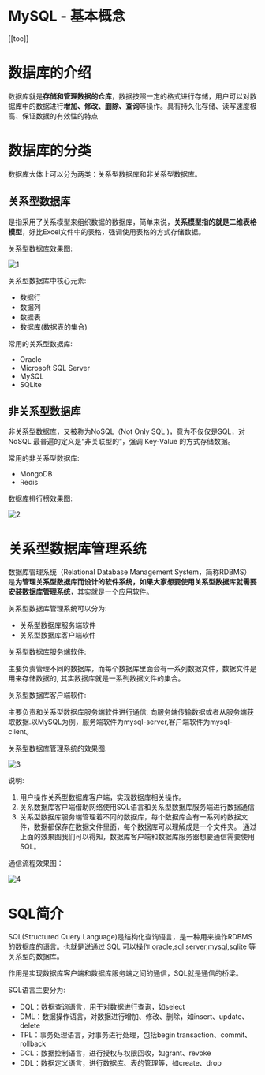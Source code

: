 # MySQL - 基本概念

[[toc]]

# 数据库的介绍

数据库就是**存储和管理数据的仓库**，数据按照一定的格式进行存储，用户可以对数据库中的数据进行**增加、修改、删除、查询**等操作。具有持久化存储、读写速度极高、保证数据的有效性的特点

# 数据库的分类

数据库大体上可以分为两类：关系型数据库和非关系型数据库。

## 关系型数据库

是指采用了关系模型来组织数据的数据库，简单来说，**关系模型指的就是二维表格模型**，好比Excel文件中的表格，强调使用表格的方式存储数据。

关系型数据库效果图:

![1](/_images/database/mysql/关系型数据库.png)

关系型数据库中核心元素:

* 数据行
* 数据列
* 数据表
* 数据库(数据表的集合)

常用的关系型数据库:

* Oracle
* Microsoft SQL Server
* MySQL
* SQLite

## 非关系型数据库

非关系型数据库，又被称为NoSQL（Not Only SQL )，意为不仅仅是SQL，对NoSQL 最普遍的定义是“非关联型的”，强调 Key-Value 的方式存储数据。

常用的非关系型数据库:

* MongoDB
* Redis

数据库排行榜效果图:

![2](/_images/database/mysql/数据库排行.png)


# 关系型数据库管理系统

数据库管理系统（Relational Database Management System，简称RDBMS）是**为管理关系型数据库而设计的软件系统，如果大家想要使用关系型数据库就需要安装数据库管理系统**，其实就是一个应用软件。

关系型数据库管理系统可以分为:

* 关系型数据库服务端软件
* 关系型数据库客户端软件

关系型数据库服务端软件:

主要负责管理不同的数据库，而每个数据库里面会有一系列数据文件，数据文件是用来存储数据的, 其实数据库就是一系列数据文件的集合。

关系型数据库客户端软件:

主要负责和关系型数据库服务端软件进行通信, 向服务端传输数据或者从服务端获取数据.以MySQL为例，服务端软件为mysql-server,客户端软件为mysql-client。

关系型数据库管理系统的效果图:

![3](/_images/database/mysql/关系型数据库管理系统.png)

说明:

1. 用户操作关系型数据库客户端，实现数据库相关操作。
2. 关系数据库客户端借助网络使用SQL语言和关系型数据库服务端进行数据通信
3. 关系型数据库服务端管理着不同的数据库，每个数据库会有一系列的数据文件，数据都保存在数据文件里面，每个数据库可以理解成是一个文件夹。
通过上面的效果图我们可以得知，数据库客户端和数据库服务器想要通信需要使用SQL。

通信流程效果图：

![4](/_images/database/mysql/通信流程.png)

# SQL简介

SQL(Structured Query Language)是结构化查询语言，是一种用来操作RDBMS的数据库的语言。也就是说通过 SQL 可以操作 oracle,sql server,mysql,sqlite 等关系型的数据库。

作用是实现数据库客户端和数据库服务端之间的通信，SQL就是通信的桥梁。

SQL语言主要分为:

* DQL：数据查询语言，用于对数据进行查询，如select
* DML：数据操作语言，对数据进行增加、修改、删除，如insert、update、delete
* TPL：事务处理语言，对事务进行处理，包括begin transaction、commit、rollback
* DCL：数据控制语言，进行授权与权限回收，如grant、revoke
* DDL：数据定义语言，进行数据库、表的管理等，如create、drop